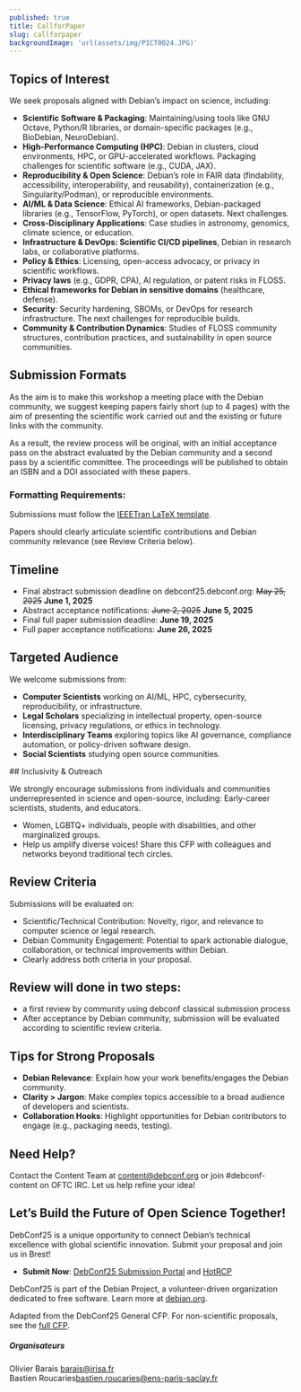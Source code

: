 ```yaml
---
published: true
title: CallforPaper
slug: callforpaper
backgroundImage: 'url(assets/img/PICT0024.JPG)'
---
```


## Topics of Interest

We seek proposals aligned with Debian’s impact on science, including:
- **Scientific Software & Packaging**: Maintaining/using tools like GNU Octave, Python/R libraries, or domain-specific packages (e.g., BioDebian, NeuroDebian).
- **High-Performance Computing (HPC)**: Debian in clusters, cloud environments, HPC, or GPU-accelerated workflows. Packaging challenges for scientific software (e.g., CUDA, JAX).
- **Reproducibility & Open Science**: Debian’s role in FAIR data (findability, accessibility, interoperability, and reusability), containerization (e.g., Singularity/Podman), or reproducible environments.
- **AI/ML & Data Science**: Ethical AI frameworks, Debian-packaged libraries (e.g., TensorFlow, PyTorch), or open datasets. Next challenges. 
- **Cross-Disciplinary Applications**: Case studies in astronomy, genomics, climate science, or education.
- **Infrastructure & DevOps: Scientific CI/CD pipelines**, Debian in research labs, or collaborative platforms.
- **Policy & Ethics**: Licensing, open-access advocacy, or privacy in scientific workflows.
- **Privacy laws** (e.g., GDPR, CPA), AI regulation, or patent risks in FLOSS.
- **Ethical frameworks for Debian in sensitive domains** (healthcare, defense).
- **Security**: Security hardening, SBOMs, or DevOps for research infrastructure. The next challenges for reproducible builds.
- **Community & Contribution Dynamics**: Studies of FLOSS community structures, contribution practices, and sustainability in open source communities.

## Submission Formats

As the aim is to make this workshop a meeting place with the Debian community, we suggest keeping papers fairly short (up to 4 pages) with the aim of presenting the scientific work carried out and the existing or future links with the community. 

As a result, the review process will be original, with an initial acceptance pass on the abstract evaluated by the Debian community and a second pass by a scientific committee. The proceedings will be published to obtain an ISBN and a DOI associated with these papers. 

### Formatting Requirements:
Submissions must follow the [IEEETran LaTeX template](https://ctan.org/pkg/ieeetran).

Papers should clearly articulate scientific contributions and Debian community relevance (see Review Criteria below).


## Timeline

- Final abstract submission deadline on debconf25.debconf.org: ~~May 25, 2025~~ **June 1, 2025**
- Abstract acceptance notifications: ~~June 2, 2025~~ **June 5, 2025**
- Final full paper submission deadline: **June 19, 2025**
- Full paper acceptance notifications: **June 26, 2025**

## Targeted Audience

We welcome submissions from:
- **Computer Scientists** working on AI/ML, HPC, cybersecurity, reproducibility, or infrastructure.
- **Legal Scholars** specializing in intellectual property, open-source licensing, privacy regulations, or ethics in technology.
- **Interdisciplinary Teams** exploring topics like AI governance, compliance automation, or policy-driven software design.
- **Social Scientists** studying open source communities.


## Inclusivity & Outreach

We strongly encourage submissions from individuals and communities underrepresented in science and open-source, including:
Early-career scientists, students, and educators.
- Women, LGBTQ+ individuals, people with disabilities, and other marginalized groups.
- Help us amplify diverse voices! Share this CFP with colleagues and networks beyond traditional tech circles.


## Review Criteria

Submissions will be evaluated on:
- Scientific/Technical Contribution: Novelty, rigor, and relevance to computer science or legal research.
- Debian Community Engagement: Potential to spark actionable dialogue, collaboration, or technical improvements within Debian.
- Clearly address both criteria in your proposal.

## Review will done in two steps:

- a first review by community using debconf classical submission process
- After acceptance by Debian community, submission will be evaluated according to scientific review criteria. 



## Tips for Strong Proposals

- **Debian Relevance**: Explain how your work benefits/engages the Debian community.
- **Clarity > Jargon**: Make complex topics accessible to a broad audience of developers and scientists.
- **Collaboration Hooks**: Highlight opportunities for Debian contributors to engage (e.g., packaging needs, testing).

## Need Help?
Contact the Content Team at content@debconf.org or join #debconf-content on OFTC IRC. Let us help refine your idea!

## Let’s Build the Future of Open Science Together!

DebConf25 is a unique opportunity to connect Debian’s technical excellence with global scientific innovation. Submit your proposal and join us in Brest!

- **Submit Now**: [DebConf25 Submission Portal](https://debconf25.debconf.org/) and [HotRCP](/s/submission)

DebConf25 is part of the Debian Project, a volunteer-driven organization dedicated to free software. Learn more at [debian.org](https://www.debian.org/).

Adapted from the DebConf25 General CFP. For non-scientific proposals, see the [full CFP](https://link_to_general_cfp/).



<div class="row">
  <div class="col-sm-6">

  <div class="col-sm-6">
        <div class="card" >
        <div class="card-body">
            <h5 class="card-title">Organisateurs</h5>
        <!--    <h6 class="card-subtitle mb-2 text-muted">Card subtitle</h6>-->
            <p class="card-text">
            Olivier Barais <a href="mailto:barais@irisa.fr">barais@irisa.fr</a><BR>
            Bastien Roucaries<a href="mailto:barais@irisa.fr">bastien.roucaries@ens-paris-saclay.fr</a><BR>
            </p>
        </div>
        </div>
</div>
</div>
